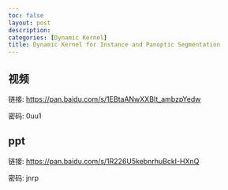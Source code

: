 ```yaml
---
toc: false
layout: post
description: 
categories: [Dynamic Kernel]
title: Dynamic Kernel for Instance and Panoptic Segmentation
---
```


## 视频
链接: https://pan.baidu.com/s/1EBtaANwXXBIt_ambzpYedw  

密码: 0uu1

## ppt
链接: https://pan.baidu.com/s/1R226U5kebnrhuBckI-HXnQ  

密码: jnrp
